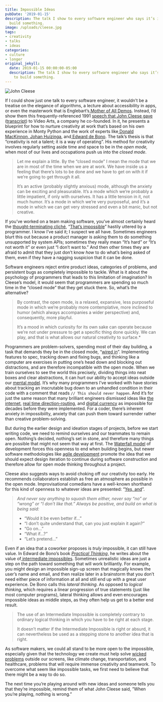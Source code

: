 ```yaml
---
title: Impossible Ideas
pubDate: '2019-01-15'
description: The talk I show to every software engineer who says it’s impossible to
  build something.
image: /uploads/cleese.jpg
tags:
- creativity
- talks
- ideas
categories:
- culture
- longer
original_jekyll:
  date: 2019-01-15 00:00:00-05:00
  description: The talk I show to every software engineer who says it’s impossible
    to build something.
---
```


![John Cleese](/uploads/cleese.jpg)

If I could show just one talk to every software engineer, it wouldn’t be a treatise on the elegance of algorithms, a lecture about accessibility in apps, or even the masterwork that is Englebart’s[ Mother of All Demos](https://en.wikipedia.org/wiki/The_Mother_of_All_Demos). Instead, I’d show them this frequently-referenced 1991 [speech that John Cleese gave](https://youtu.be/Pb5oIIPO62g) ([transcript](https://genius.com/John-cleese-lecture-on-creativity-annotated)) to Video Arts, a company he co-founded. In it, he presents a blueprint for how to nurture creativity at work that’s based on his own experience in Monty Python and the work of experts like[ Donald MacKinnon](https://en.wikipedia.org/wiki/Donald_W._MacKinnon),[ Johan Huizinga](https://en.m.wikipedia.org/wiki/Johan_Huizinga), and[ Edward de Bono](https://en.m.wikipedia.org/wiki/Edward_de_Bono). The talk’s thesis is that “creativity is not a talent; it is a way of operating”. His method for creativity involves regularly setting aside time and space to be in the *open mode,* when most of our lives and occupations push us into the *closed mode*.

<!-- more -->

> Let me explain a little. By the “closed mode” I mean the mode that we are in most of the time when we are at work. We have inside us a feeling that there’s lots to be done and we have to get on with it if we’re going to get through it all.
>
> It’s an active (probably slightly anxious) mode, although the anxiety can be exciting and pleasurable. It’s a mode which we’re probably a little impatient, if only with ourselves. It has a little tension in it, not much humor. It’s a mode in which we’re very purposeful, and it’s a mode in which we can get very stressed and even a bit manic, but not creative.

If you’ve worked on a team making software, you’ve almost certainly heard the [thought-terminating cliché](https://en.wikipedia.org/wiki/Thought-terminating_clich%C3%A9), “[That’s impossible](https://hackernoon.com/shit-programmers-say-translated-946849c2fbd4)” hastily uttered by a programmer. I know I’ve said it; I suspect we all have. Sometimes engineers blurt this out because a product manager is asking them to do something unsupported by system APIs; sometimes they really mean “It’s hard” or “It’s not worth it” or even just “I don’t want to.” And then other times they are afraid to admit that they just don’t know *how* to do what’s being asked of them, even if they have a nagging suspicion that it can be done.

Software engineers reject entire product ideas, categories of problems, and persistent bugs as completely impossible to tackle. What is it about the psychology of programmers that leads to this limitation of imagination? In Cleese’s model, it would seem that programmers are spending so much time in the “closed mode” that they get stuck there. So, what’s the alternative?

> By contrast, the open mode, is a relaxed, expansive, less purposeful mode in which we’re probably more contemplative, more inclined to humor (which always accompanies a wider perspective) and, consequently, more playful.
>
> It’s a mood in which curiosity for its own sake can operate because we’re not under pressure to get a specific thing done quickly. We can play, and that is what allows our natural creativity to surface.*

Programmers are problem-solvers, spending most of their day building, a task that demands they be in the closed mode, “[wired in](https://www.quora.com/What-does-it-mean-to-be-wired-in)”. Implementing features to spec, tracking down and fixing bugs, and thinking like a computer are exercises in putting one’s head down and blocking out distractions, and are therefore incompatible with the open mode. When we train ourselves to see the world this precisely, dividing things into neat boxes and clear abstractions, it can hurt our ability to accept ideas outside our [mental model](https://en.wikipedia.org/wiki/Mental_model). It’s why many programmers I’ve worked with have stories about tracking an inscrutable bug down to an unhandled condition in their code with a comment that reads `// This should never happen`. And it’s for just the same reason that many brilliant engineers dismissed ideas like [the internet](https://www.forbes.com/sites/gregsatell/2015/06/20/how-the-impossible-becomes-possible/#42779223d70f), [real time direction-routing](https://twitter.com/apike/status/1084598066005475330), and [digital currency](https://twitter.com/awwright/status/1084600745649819649) as impossible for decades before they were implemented. For a coder, there’s inherent anxiety in impossibiilty, anxiety that can push them toward surrender rather than creative problem-solving.

But during the earlier design and ideation stages of projects, before we start writing code, we need to remind ourselves and our teammates to remain open. Nothing’s decided, nothing’s set in stone, and therefore many things are possible that might not seem that way at first. The [Waterfall model](https://en.wikipedia.org/wiki/Waterfall_model) of development forces this openness to end when building begins, but newer software methodologies like [agile development](https://en.wikipedia.org/wiki/Agile_software_development) promote the idea that we should expect design iteration to continue during software construction and therefore allow for open mode thinking throughout a project.

Cleese also suggests ways to avoid choking off our creativity too early. He recommends collaborators establish as free an atmosphere as possible in the open mode. Improvisational comedians have a well-known shorthand for this kind of openness to whatever ideas are presented: “[Yes, and](https://en.wikipedia.org/wiki/Yes,_and...)”.

> *And never say anything to squash them either, never say “no” or “wrong” or “I don’t like that.” Always be positive, and build on what is being said:*
>
> * “Would it be even better if…”
> * “I don’t quite understand that, can you just explain it again?”
> * “Go on…”
> * “What if…?”
> * “Let’s pretend…”

Even if an idea that a coworker proposes is *truly* impossible, it can still have value. In Edward de Bono’s book [*Practical Thinking*](https://www.goodreads.com/book/show/1211068.Practical_Thinking), he writes about the value of[ intermediate impossibles](https://books.google.com/books/about/Practical_Thinking.html?id=thgiDgAAQBAJ). Sometimes unrealistic ideas are just a step on the path toward something that will work brilliantly. For example, you might design an impossible sign-up screen that magically knows the user’s name and email, and then realize later in a brainstorm that you don’t need either piece of information at all and still end up with a great user experience. De Bono calls this *lateral thinking*. As opposed to *logical thinking*, which requires a linear progression of true statements (just like most computer programs), lateral thinking allows and even encourages impossible ideas as middle steps, as they often help us get to a better end result.

> The use of an Intermediate Impossible is completely contrary to ordinary logical thinking in which you have to be right at each stage.
>
> It doesn’t matter if the Intermediate Impossible is right or absurd, it can nevertheless be used as a stepping stone to another idea that is right.

As software makers, we could all stand to be more open to the impossible, especially given that the technology we create must help solve [wicked problems](https://en.wikipedia.org/wiki/Wicked_problem) outside our screens, like climate change, transportation, and healthcare, problems that will require immense creativity and teamwork. To overcome what seem like impossible tasks, we first need to believe that there might be a way to do so.

The next time you’re playing around with new ideas and someone tells you that they’re impossible, remind them of what John Cleese said, ”When you’re playing, nothing is wrong.”

